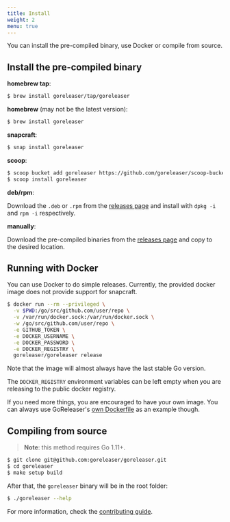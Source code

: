 ```yaml
---
title: Install
weight: 2
menu: true
---
```


You can install the pre-compiled binary, use Docker or compile from source.

## Install the pre-compiled binary

**homebrew tap**:

```sh
$ brew install goreleaser/tap/goreleaser
```

**homebrew** (may not be the latest version):

```sh
$ brew install goreleaser
```

**snapcraft**:

```sh
$ snap install goreleaser
```

**scoop**:

```sh
$ scoop bucket add goreleaser https://github.com/goreleaser/scoop-bucket.git
$ scoop install goreleaser
```

**deb/rpm**:

Download the `.deb` or `.rpm` from the [releases page][releases] and
install with `dpkg -i` and `rpm -i` respectively.

**manually**:

Download the pre-compiled binaries from the [releases page][releases] and
copy to the desired location.

## Running with Docker

You can use Docker to do simple releases. Currently, the provided docker
image does not provide support for snapcraft.

```sh
$ docker run --rm --privileged \
  -v $PWD:/go/src/github.com/user/repo \
  -v /var/run/docker.sock:/var/run/docker.sock \
  -w /go/src/github.com/user/repo \
  -e GITHUB_TOKEN \
  -e DOCKER_USERNAME \
  -e DOCKER_PASSWORD \
  -e DOCKER_REGISTRY \
  goreleaser/goreleaser release
```

Note that the image will almost always have the last stable Go version.

The `DOCKER_REGISTRY` environment variables can be left empty when you are
releasing to the public docker registry.

If you need more things, you are encouraged to have your own image. You can
always use GoReleaser's [own Dockerfile][dockerfile] as an example though.

[dockerfile]: https://github.com/goreleaser/goreleaser/blob/master/Dockerfile
[releases]: https://github.com/goreleaser/goreleaser/releases

## Compiling from source

> **Note**: this method requires Go 1.11+.

```sh
$ git clone git@github.com:goreleaser/goreleaser.git
$ cd goreleaser
$ make setup build
```

After that, the `goreleaser` binary will be in the root folder:

```sh
$ ./goreleaser --help
```

For more information, check the [contributing guide][contrib].

[contrib]: /contributing
